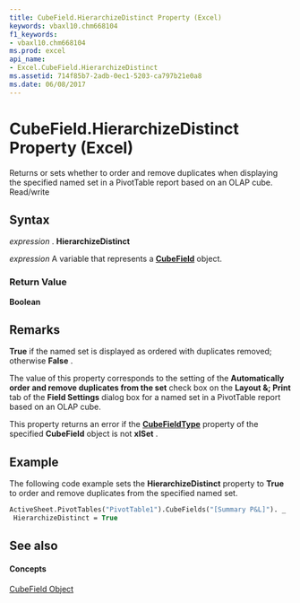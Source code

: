 ```yaml
---
title: CubeField.HierarchizeDistinct Property (Excel)
keywords: vbaxl10.chm668104
f1_keywords:
- vbaxl10.chm668104
ms.prod: excel
api_name:
- Excel.CubeField.HierarchizeDistinct
ms.assetid: 714f85b7-2adb-0ec1-5203-ca797b21e0a8
ms.date: 06/08/2017
---
```



# CubeField.HierarchizeDistinct Property (Excel)

Returns or sets whether to order and remove duplicates when displaying the specified named set in a PivotTable report based on an OLAP cube. Read/write


## Syntax

 _expression_ . **HierarchizeDistinct**

 _expression_ A variable that represents a **[CubeField](cubefield-object-excel.md)** object.


### Return Value

 **Boolean**


## Remarks

 **True** if the named set is displayed as ordered with duplicates removed; otherwise **False** .

The value of this property corresponds to the setting of the  **Automatically order and remove duplicates from the set** check box on the **Layout &; Print** tab of the **Field Settings** dialog box for a named set in a PivotTable report based on an OLAP cube.

This property returns an error if the  **[CubeFieldType](cubefield-cubefieldtype-property-excel.md)** property of the specified **CubeField** object is not **xlSet** .


## Example

The following code example sets the  **HierarchizeDistinct** property to **True** to order and remove duplicates from the specified named set.


```vb
ActiveSheet.PivotTables("PivotTable1").CubeFields("[Summary P&L]"). _ 
 HierarchizeDistinct = True
```


## See also


#### Concepts


[CubeField Object](cubefield-object-excel.md)

